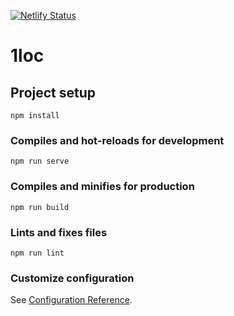 [![Netlify Status](https://api.netlify.com/api/v1/badges/9865365a-773f-4ebd-b109-22dac8b9a4e1/deploy-status)](https://app.netlify.com/sites/web-1loc/deploys)
# 1loc

## Project setup
```
npm install
```

### Compiles and hot-reloads for development
```
npm run serve
```

### Compiles and minifies for production
```
npm run build
```

### Lints and fixes files
```
npm run lint
```

### Customize configuration
See [Configuration Reference](https://cli.vuejs.org/config/).
